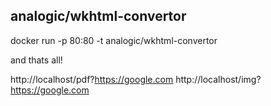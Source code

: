 analogic/wkhtml-convertor
-------------------------

docker run -p 80:80 -t analogic/wkhtml-convertor

and thats all!

http://localhost/pdf?https://google.com
http://localhost/img?https://google.com